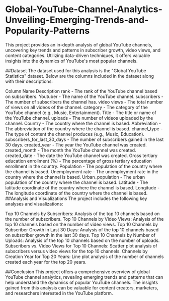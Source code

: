 # Global-YouTube-Channel-Analytics-Unveiling-Emerging-Trends-and-Popularity-Patterns
This project provides an in-depth analysis of global YouTube channels, uncovering key trends and patterns in subscriber growth, video views, and content categories. Utilizing data-driven techniques, it offers valuable insights into the dynamics of YouTube's most popular channels.

##Dataset
The dataset used for this analysis is the "Global YouTube Statistics" dataset. Below are the columns included in the dataset along with their descriptions:

Column Name	Description
rank	- The rank of the YouTube channel based on subscribers.
Youtuber	- The name of the YouTube channel.
subscribers	- The number of subscribers the channel has.
video views -	The total number of views on all videos of the channel.
category	- The category of the YouTube channel (e.g., Music, Entertainment).
Title	- The title or name of the YouTube channel.
uploads	- The number of videos uploaded by the channel.
Country	- The country where the channel is based.
Abbreviation -	The abbreviation of the country where the channel is based.
channel_type	- The type of content the channel produces (e.g., Music, Education).
subscribers_for_last_30_days -	The number of subscribers gained in the last 30 days.
created_year	- The year the YouTube channel was created.
created_month	- The month the YouTube channel was created.
created_date	- The date the YouTube channel was created.
Gross tertiary education enrollment (%) -	The percentage of gross tertiary education enrollment in the country.
Population	- The population of the country where the channel is based.
Unemployment rate -	The unemployment rate in the country where the channel is based.
Urban_population	- The urban population of the country where the channel is based.
Latitude -	The latitude coordinate of the country where the channel is based.
Longitude	- The longitude coordinate of the country where the channel is based.
##Analysis and Visualizations
The project includes the following key analyses and visualizations:

Top 10 Channels by Subscribers:
Analysis of the top 10 channels based on the number of subscribers.
Top 10 Channels by Video Views:
Analysis of the top 10 channels based on the number of video views.
Top 10 Channels by Subscriber Growth in Last 30 Days:
Analysis of the top 10 channels based on subscriber growth in the last 30 days.
Top 10 Channels by Number of Uploads:
Analysis of the top 10 channels based on the number of uploads.
Subscribers vs. Video Views for Top 10 Channels:
Scatter plot analysis of subscribers versus video views for the top 10 channels.
Channels by Creation Year for Top 20 Years:
Line plot analysis of the number of channels created each year for the top 20 years.

##Conclusion
This project offers a comprehensive overview of global YouTube channel analytics, revealing emerging trends and patterns that can help understand the dynamics of popular YouTube channels. The insights gained from this analysis can be valuable for content creators, marketers, and researchers interested in the YouTube platform.
